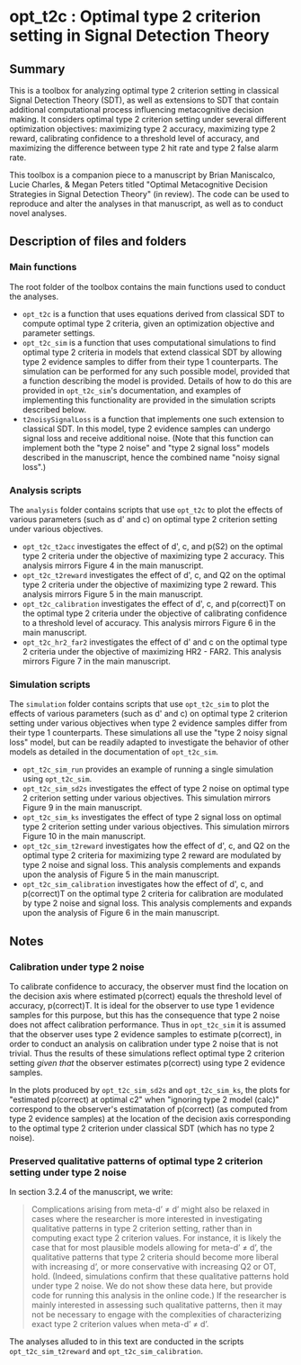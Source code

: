 # opt_t2c : Optimal type 2 criterion setting in Signal Detection Theory

## Summary

This is a toolbox for analyzing optimal type 2 criterion setting in classical Signal Detection Theory (SDT), as well as extensions to SDT that contain additional computational process influencing metacognitive decision making. It considers optimal type 2 criterion setting under several different optimization objectives: maximizing type 2 accuracy, maximizing type 2 reward, calibrating confidence to a threshold level of accuracy, and maximizing the difference between type 2 hit rate and type 2 false alarm rate.

This toolbox is a companion piece to a manuscript by Brian Maniscalco, Lucie Charles, & Megan Peters titled "Optimal Metacognitive Decision Strategies in Signal Detection Theory" (in review). The code can be used to reproduce and alter the analyses in that manuscript, as well as to conduct novel analyses.

## Description of files and folders

### Main functions

The root folder of the toolbox contains the main functions used to conduct the analyses.

- `opt_t2c` is a function that uses equations derived from classical SDT to compute optimal type 2 criteria, given an optimization objective and parameter settings.
- `opt_t2c_sim` is a function that uses computational simulations to find optimal type 2 criteria in models that extend classical SDT by allowing type 2 evidence samples to differ from their type 1 counterparts. The simulation can be performed for any such possible model, provided that a function describing the model is provided. Details of how to do this are provided in `opt_t2c_sim`'s documentation, and examples of implementing this functionality are provided in the simulation scripts described below.
- `t2noisySignalLoss` is a function that implements one such extension to classical SDT. In this model, type 2 evidence samples can undergo signal loss and receive additional noise. (Note that this function can implement both the "type 2 noise" and "type 2 signal loss" models described in the manuscript, hence the combined name "noisy signal loss".)

### Analysis scripts

The `analysis` folder contains scripts that use `opt_t2c` to plot the effects of various parameters (such as d' and c) on optimal type 2 criterion setting under various objectives.

- `opt_t2c_t2acc` investigates the effect of d', c, and p(S2) on the optimal type 2 criteria under the objective of maximizing type 2 accuracy. This analysis mirrors Figure 4 in the main manuscript.
- `opt_t2c_t2reward` investigates the effect of d', c, and Q2 on the optimal type 2 criteria under the objective of maximizing type 2 reward. This analysis mirrors Figure 5 in the main manuscript.
- `opt_t2c_calibration` investigates the effect of d', c, and p(correct)T on the optimal type 2 criteria under the objective of calibrating confidence to a threshold level of accuracy. This analysis mirrors Figure 6 in the main manuscript.
- `opt_t2c_hr2_far2` investigates the effect of d' and c on the optimal type 2 criteria under the objective of maximizing HR2 - FAR2. This analysis mirrors Figure 7 in the main manuscript.

### Simulation scripts

The `simulation` folder contains scripts that use `opt_t2c_sim` to plot the effects of various parameters (such as d' and c) on optimal type 2 criterion setting under various objectives when type 2 evidence samples differ from their type 1 counterparts. These simulations all use the "type 2 noisy signal loss" model, but can be readily adapted to investigate the behavior of other models as detailed in the documentation of `opt_t2c_sim`.

- `opt_t2c_sim_run` provides an example of running a single simulation using `opt_t2c_sim`.
- `opt_t2c_sim_sd2s` investigates the effect of type 2 noise on optimal type 2 criterion setting under various objectives. This simulation mirrors Figure 9 in the main manuscript.
- `opt_t2c_sim_ks` investigates the effect of type 2 signal loss on optimal type 2 criterion setting under various objectives. This simulation mirrors Figure 10 in the main manuscript.
- `opt_t2c_sim_t2reward` investigates how the effect of d', c, and Q2 on the optimal type 2 criteria for maximizing type 2 reward are modulated by type 2 noise and signal loss. This analysis complements and expands upon the analysis of Figure 5 in the main manuscript.
- `opt_t2c_sim_calibration` investigates how the effect of d', c, and p(correct)T on the optimal type 2 criteria for calibration are modulated by type 2 noise and signal loss. This analysis complements and expands upon the analysis of Figure 6 in the main manuscript.

## Notes

### Calibration under type 2 noise

To calibrate confidence to accuracy, the observer must find the location on the decision axis where estimated p(correct) equals the threshold level of accuracy, p(correct)T. It is ideal for the observer to use type 1 evidence samples for this purpose, but this has the consequence that type 2 noise does not affect calibration performance. Thus in `opt_t2c_sim` it is assumed that the observer uses type 2 evidence samples to estimate p(correct), in order to conduct an analysis on calibration under type 2 noise that is not trivial. Thus the results of these simulations reflect optimal type 2 criterion setting *given that* the observer estimates p(correct) using type 2 evidence samples.

In the plots produced by `opt_t2c_sim_sd2s` and `opt_t2c_sim_ks`, the plots for "estimated p(correct) at optimal c2" when "ignoring type 2 model (calc)" correspond to the observer's estimatation of p(correct) (as computed from type 2 evidence samples) at the location of the decision axis corresponding to the optimal type 2 criterion under classical SDT (which has no type 2 noise).

### Preserved qualitative patterns of optimal type 2 criterion setting under type 2 noise

In section 3.2.4 of the manuscript, we write:

> Complications arising from meta-d’ ≠ d’ might also be relaxed in cases where the researcher is more interested in investigating qualitative patterns in type 2 criterion setting, rather than in computing exact type 2 criterion values. For instance, it is likely the case that for most plausible models allowing for meta-d’ ≠ d’, the qualitative patterns that type 2 criteria should become more liberal with increasing d’, or more conservative with increasing Q2 or OT, hold. (Indeed, simulations confirm that these qualitative  patterns hold under type 2 noise. We do not show these data here, but provide code for running this analysis in the online code.) If the researcher is mainly interested in assessing such qualitative patterns, then it may not be necessary to engage with the complexities of characterizing exact type 2 criterion values when meta-d’ ≠ d’.

The analyses alluded to in this text are conducted in the scripts `opt_t2c_sim_t2reward` and `opt_t2c_sim_calibration`.
